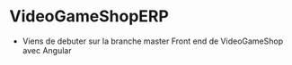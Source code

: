# VideoGameShopERP
- Viens de debuter sur la branche master
Front end de VideoGameShop avec Angular
